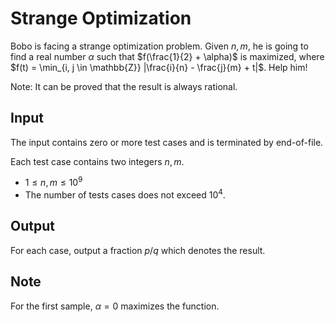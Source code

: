 # Strange Optimization

Bobo is facing a strange optimization problem. 
Given $n, m$, he is going to find a real number $\alpha$ such that $f(\frac{1}{2} + \alpha)$ is maximized, where $f(t) = \min_{i, j \in \mathbb{Z}} |\frac{i}{n} - \frac{j}{m} + t|$. 
Help him!

Note: It can be proved that the result is always rational.

## Input

The input contains zero or more test cases and is terminated by end-of-file. 

Each test case contains two integers $n, m$.

* $1 \leq n, m \leq 10^9$
* The number of tests cases does not exceed $10^4$.

## Output

For each case, output a fraction $p/q$ which denotes the result.

<!--SAMPLES-->

## Note

For the first sample, $\alpha = 0$ maximizes the function.
